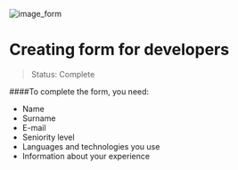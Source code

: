 ![image_form](https://user-images.githubusercontent.com/71856519/114935760-f6f7ce00-9e11-11eb-9a04-d7cfcd3c79a2.png)

<h1>Creating form for developers</h1>

> Status: Complete

####To complete the form, you need: 

+ Name
+ Surname
+ E-mail
+ Seniority level 
+ Languages and technologies you use
+ Information about your experience 

